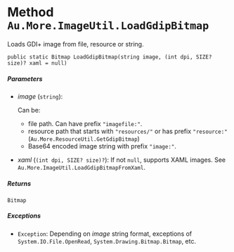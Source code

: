 # Method `Au.More.ImageUtil.LoadGdipBitmap`

Loads GDI+ image from file, resource or string.

```
public static Bitmap LoadGdipBitmap(string image, (int dpi, SIZE? size)? xaml = null)
```

##### Parameters

- *image*  (`string`):

    Can be:

    - file path. Can have prefix `"imagefile:"`.
    - resource path that starts with `"resources/"` or has prefix `"resource:"` (`Au.More.ResourceUtil.GetGdipBitmap`)
    - Base64 encoded image string with prefix `"image:"`.
- *xaml*  (`(int dpi, SIZE? size)?`):
    If not `null`, supports XAML images. See `Au.More.ImageUtil.LoadGdipBitmapFromXaml`.

##### Returns

`Bitmap`

##### Exceptions

- `Exception`:
    Depending on *image* string format, exceptions of `System.IO.File.OpenRead`, `System.Drawing.Bitmap.Bitmap`, etc.